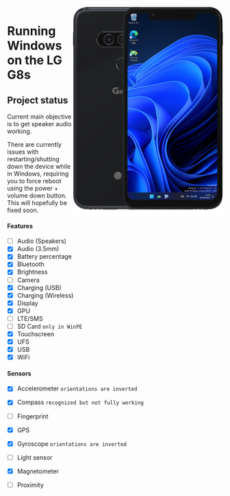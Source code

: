 <img align="right" src="https://github.com/n00b69/woa-betalm/blob/main/betalm.png" width="350" alt="Windows 11 running on betalm">

# Running Windows on the LG G8s

## Project status
Current main objective is to get speaker audio working.

There are currently issues with restarting/shutting down the device while in Windows, requiring you to force reboot using the power + volume down button. This will hopefully be fixed soon.

#### Features
- [ ] Audio (Speakers)
- [x] Audio (3.5mm)
- [x] Battery percentage
- [x] Bluetooth
- [x] Brightness
- [ ] Camera
- [x] Charging (USB)
- [x] Charging (Wireless)
- [x] Display
- [x] GPU
- [ ] LTE/SMS
- [ ] SD Card ```only in WinPE```
- [x] Touchscreen
- [x] UFS
- [x] USB
- [x] WiFi

#### Sensors
- [x] Accelerometer ```orientations are inverted```
- [x] Compass ```recognized but not fully working```
- [ ] Fingerprint
- [x] GPS
- [x] Gyroscope ```orientations are inverted```
- [ ] Light sensor
- [x] Magnetometer
- [ ] Proximity





















